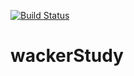 [![Build Status][build-status-img]][travis-ci]

# wackerStudy

[build-status-img]: https://travis-ci.org/tarosay/wackerstudy.svg?branch=master
[travis-ci]: https://travis-ci.org/tarosay/wackerstudy
